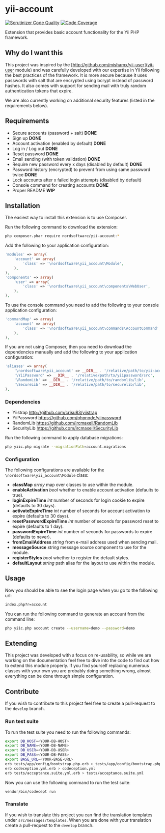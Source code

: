 yii-account
===========

[![Scrutinizer Code Quality](https://scrutinizer-ci.com/g/nordsoftware/yii-account/badges/quality-score.png?b=master)](https://scrutinizer-ci.com/g/nordsoftware/yii-account/?branch=master)
[![Code Coverage](https://scrutinizer-ci.com/g/nordsoftware/yii-account/badges/coverage.png?b=master)](https://scrutinizer-ci.com/g/nordsoftware/yii-account/?branch=master)

Extension that provides basic account functionality for the Yii PHP framework.

Why do I want this
------------------

This project was inspired by the [http://github.com/mishamx/yii-user](yii-user module) and was carefully developed 
with our expertise in Yii following the best practices of the framework. It is more secure because it uses passwords
with salt that are encrypted using bcrypt instead of password hashes. It also comes with support for sending mail with 
truly random authentication tokens that expire.

We are also currently working on additional security features (listed in the requirements below).

Requirements
------------

- Secure accounts (password + salt) __DONE__
- Sign up __DONE__
- Account activation (enabled by default) __DONE__
- Log in / Log out __DONE__
- Reset password __DONE__
- Email sending (with token validation) __DONE__
- Require new password every x days (disabled by default) __DONE__
- Password history (encrypted) to prevent from using same password twice __DONE__
- Lock accounts after x failed login attempts (disabled by default)
- Console command for creating accounts __DONE__
- Proper README __WIP__

Installation
------------

The easiest way to install this extension is to use Composer.

Run the following command to download the extension:

```bash
php composer.phar require nordsoftware/yii-account:*
```

Add the following to your application configuration:

```php
'modules' => array(
    'account' => array(
        'class' => '\nordsoftware\yii_account\Module',
    ),
),
'components' => array(
    'user' => array(
        'class' => '\nordsoftware\yii_account\components\WebUser',
    ),
),
```

To use the console command you need to add the following to your console application configuration:

```php
'commandMap' => array(
    'account' => array(
        'class' => '\nordsoftware\yii_account\commands\AccountCommand',
    ),
),
```

If you are not using Composer, then you need to download the dependencies manually 
and add the following to your application configuration:

```php
'aliases' => array(
    '\nordsoftware\yii_account' => __DIR__ . '/relative/path/to/yii-account/src',
    '\YiiPassword' => __DIR__ . '/relative/path/to/yiipassword/src',
    '\RandomLib' => __DIR__ . '/relative/path/to/randomlib/lib',
    '\SecureLib' => __DIR__ . '/relative/path/to/securelib/lib',
),
```

### Dependencies

- Yiistrap http://github.com/crisu83/yiistrap
- YiiPassword https://github.com/phpnode/yiipassword
- RandomLib https://github.com/ircmaxell/RandomLib
- SecurityLib https://github.com/ircmaxell/SecurityLib

Run the following command to apply database migrations:

```bash
php yiic.php migrate --migrationPath=account.migrations
```

### Configuration

The following configurations are available for the ```\nordsoftware\yii_account\Module``` class:

 * __classMap__ _array_ map over classes to use within the module.
 * __enableActivation__ _bool_ whether to enable account activation (defaults to true).
 * __loginExpireTime__ _int_ number of seconds for login cookie to expire (defaults to 30 days).
 * __activateExpireTime__ _int_ number of seconds for account activation to expire (defaults to 30 days).
 * __resetPasswordExpireTime__ _int_ number of seconds for password reset to expire (defaults to 1 day).
 * __passwordExpireTime__ _int_ number of seconds for passwords to expire (defaults to never).
 * __fromEmailAddress__ _string_ from e-mail address used when sending mail.
 * __messageSource__ _string_ message source component to use for the module.
 * __registerStyles__ _bool_ whether to register the default styles.
 * __defaultLayout__ _string_ path alias for the layout to use within the module.

Usage
-----

Now you should be able to see the login page when you go to the following url:

```bash
index.php?r=account
```

You can run the following command to generate an account from the command line:

```bash
php yiic.php account create --username=demo --password=demo
```

Extending
---------

This project was developed with a focus on re-usability, so while we are working on the documentation feel free to
dive into the code to find out how to extend this module properly. If you find yourself replacing numerous classes 
with your own you are probably doing something wrong, almost everything can be done through simple configuration.

Contribute
----------

If you wish to contribute to this project feel free to create a pull-request to the ```develop``` branch.

### Run test suite

To run the test suite you need to run the following commands:

```bash
export DB_HOST=<YOUR-DB-HOST> 
export DB_NAME=<YOUR-DB-NAME> 
export DB_USER=<YOUR-DB-USER> 
export DB_PASS=<YOUR-DB-PASS> 
export BASE_URL=<YOUR-BASE-URL>
erb tests/app/config/bootstrap.php.erb > tests/app/config/bootstrap.php
erb codeception.yml.erb > codeception.yml
erb tests/acceptance.suite.yml.erb > tests/acceptance.suite.yml
```

Now you can use the following command to run the test suite:
 
```bash
vendor/bin/codecept run
```

### Translate

If you wish to translate this project you can find the translation templates under ```src/messages/templates```.
When you are done with your translation create a pull-request to the ```develop``` branch.